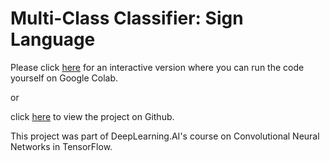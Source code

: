 # Multi-Class Classifier: Sign Language

Please click [here](https://colab.research.google.com/drive/1okAWOb2MCY8lPLtXfTsph_FCV4imENbl?usp=sharing) for an interactive version where you can run the code yourself on Google Colab.

or 

click [here](https://github.com/alanchiem/sign_language/blob/main/Sign_Language_Image_Classifier.ipynb) to view the project on Github.


This project was part of DeepLearning.AI's course on Convolutional Neural Networks in TensorFlow.
